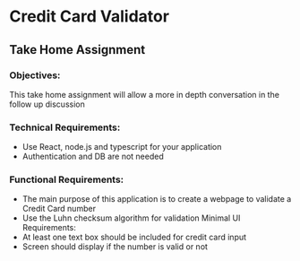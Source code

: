 # Credit Card Validator
## Take Home Assignment
### Objectives:
This take home assignment will allow a more in depth
conversation in the follow up discussion

### Technical Requirements:
- Use React, node.js and typescript for your application
- Authentication and DB are not needed

### Functional Requirements:
- The main purpose of this application is to create a webpage to validate a
Credit Card number
- Use the Luhn checksum algorithm for validation
Minimal UI Requirements:
- At least one text box should be included for credit card input
- Screen should display if the number is valid or not